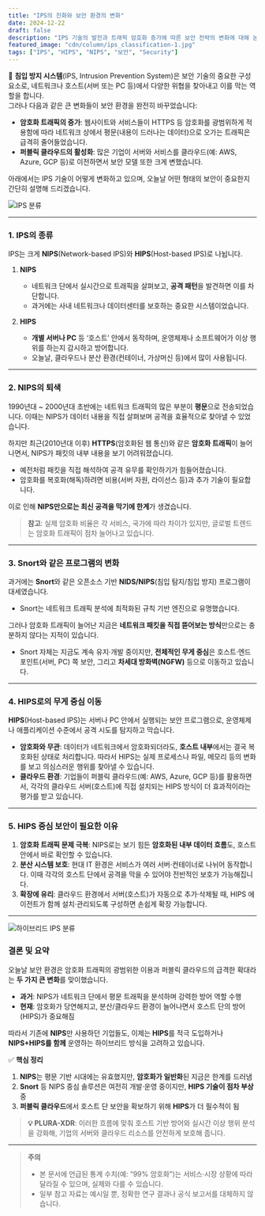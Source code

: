 ```yaml
---
title: "IPS의 진화와 보안 환경의 변화"
date: 2024-12-22
draft: false
description: "IPS 기술의 발전과 트래픽 암호화 증가에 따른 보안 전략의 변화에 대해 논의합니다."
featured_image: "cdn/column/ips_classification-1.jpg"
tags: ["IPS", "HIPS", "NIPS", "보안", "Security"]
---
```


🔐 **침입 방지 시스템**(IPS, Intrusion Prevention System)은 보안 기술의 중요한 구성 요소로, 네트워크나 호스트(서버 또는 PC 등)에서 다양한 위협을 찾아내고 이를 막는 역할을 합니다.  
그러나 다음과 같은 큰 변화들이 보안 환경을 완전히 바꾸었습니다:

- **암호화 트래픽의 증가**: 웹사이트와 서비스들이 HTTPS 등 암호화를 광범위하게 적용함에 따라 네트워크 상에서 평문(내용이 드러나는 데이터)으로 오가는 트래픽은 급격히 줄어들었습니다.
- **퍼블릭 클라우드의 활성화**: 많은 기업이 서버와 서비스를 클라우드(예: AWS, Azure, GCP 등)로 이전하면서 보안 모델 또한 크게 변했습니다.

아래에서는 IPS 기술이 어떻게 변화하고 있으며, 오늘날 어떤 형태의 보안이 중요한지 간단히 설명해 드리겠습니다.  

![IPS 분류](https://blog.plura.io/cdn/column/ips_classification-1.jpg)

<!--more-->

---

### 1. IPS의 종류
IPS는 크게 **NIPS**(Network-based IPS)와 **HIPS**(Host-based IPS)로 나뉩니다.

1. **NIPS**  
   - 네트워크 단에서 실시간으로 트래픽을 살펴보고, **공격 패턴**을 발견하면 이를 차단합니다.  
   - 과거에는 사내 네트워크나 데이터센터를 보호하는 중요한 시스템이었습니다.

2. **HIPS**  
   - **개별 서버나 PC** 등 ‘호스트’ 안에서 동작하며, 운영체제나 소프트웨어가 이상 행위를 하는지 감시하고 방어합니다.  
   - 오늘날, 클라우드나 분산 환경(컨테이너, 가상머신 등)에서 많이 사용됩니다.

---

### 2. NIPS의 퇴색
1990년대 ~ 2000년대 초반에는 네트워크 트래픽의 많은 부분이 **평문**으로 전송되었습니다. 이때는 NIPS가 데이터 내용을 직접 살펴보며 공격을 효율적으로 찾아낼 수 있었습니다.  

하지만 최근(2010년대 이후) **HTTPS**(암호화된 웹 통신)와 같은 **암호화 트래픽**이 늘어나면서, NIPS가 패킷의 내부 내용을 보기 어려워졌습니다.  
- 예전처럼 패킷을 직접 해석하여 공격 유무를 확인하기가 힘들어졌습니다.  
- 암호화를 복호화(해독)하려면 비용(서버 자원, 라이선스 등)과 추가 기술이 필요합니다.

이로 인해 **NIPS만으로는 최신 공격을 막기에 한계**가 생겼습니다.

> **참고**: 실제 암호화 비율은 각 서비스, 국가에 따라 차이가 있지만, 글로벌 트렌드는 암호화 트래픽이 점차 늘어나고 있습니다.

---

### 3. Snort와 같은 프로그램의 변화
과거에는 **Snort**와 같은 오픈소스 기반 **NIDS/NIPS**(침입 탐지/침입 방지) 프로그램이 대세였습니다.  
- Snort는 네트워크 트래픽 분석에 최적화된 규칙 기반 엔진으로 유명했습니다.

그러나 암호화 트래픽이 늘어난 지금은 **네트워크 패킷을 직접 뜯어보는 방식**만으로는 충분하지 않다는 지적이 있습니다.  
- Snort 자체는 지금도 계속 유지·개발 중이지만, **전체적인 무게 중심**은 호스트·엔드포인트(서버, PC) 쪽 보안, 그리고 **차세대 방화벽(NGFW)** 등으로 이동하고 있습니다.

---

### 4. HIPS로의 무게 중심 이동
**HIPS**(Host-based IPS)는 서버나 PC 안에서 실행되는 보안 프로그램으로, 운영체제나 애플리케이션 수준에서 공격 시도를 탐지하고 막습니다.  

- **암호화와 무관**: 데이터가 네트워크에서 암호화되더라도, **호스트 내부**에서는 결국 복호화된 상태로 처리합니다. 따라서 HIPS는 실제 프로세스나 파일, 메모리 등의 변화를 보고 의심스러운 행위를 찾아낼 수 있습니다.  
- **클라우드 환경**: 기업들이 퍼블릭 클라우드(예: AWS, Azure, GCP 등)를 활용하면서, 각각의 클라우드 서버(호스트)에 직접 설치되는 HIPS 방식이 더 효과적이라는 평가를 받고 있습니다.

---

### 5. HIPS 중심 보안이 필요한 이유
1. **암호화 트래픽 문제 극복**: NIPS로는 보기 힘든 **암호화된 내부 데이터 흐름**도, 호스트 안에서 바로 확인할 수 있습니다.
2. **분산 시스템 보호**: 현대 IT 환경은 서비스가 여러 서버·컨테이너로 나뉘어 동작합니다. 이때 각각의 호스트 단에서 공격을 막을 수 있어야 전반적인 보호가 가능해집니다.
3. **확장에 유리**: 클라우드 환경에서 서버(호스트)가 자동으로 추가·삭제될 때, HIPS 에이전트가 함께 설치·관리되도록 구성하면 손쉽게 확장 가능합니다.

---

![하이브리드 IPS 분류](https://blog.plura.io/cdn/column/ips_classification-2.png)

### 결론 및 요약
오늘날 보안 환경은 암호화 트래픽의 광범위한 이용과 퍼블릭 클라우드의 급격한 확대라는 **두 가지 큰 변화**를 맞이했습니다.  
- **과거**: NIPS가 네트워크 단에서 평문 트래픽을 분석하며 강력한 방어 역할 수행  
- **현재**: 암호화가 당연해지고, 분산/클라우드 환경이 늘어나면서 호스트 단의 방어(HIPS)가 중요해짐  

따라서 기존에 **NIPS**만 사용하던 기업들도, 이제는 **HIPS**를 적극 도입하거나 **NIPS+HIPS를 함께** 운영하는 하이브리드 방식을 고려하고 있습니다.  

✅ **핵심 정리**  
1. **NIPS**는 평문 기반 시대에는 유효했지만, **암호화가 일반화**된 지금은 한계를 드러냄  
2. **Snort** 등 NIPS 중심 솔루션은 여전히 개발·운영 중이지만, **HIPS 기술이 점차 부상** 중  
3. **퍼블릭 클라우드**에서 호스트 단 보안을 확보하기 위해 **HIPS**가 더 필수적이 됨  

> **💡 PLURA-XDR**: 이러한 흐름에 맞춰 호스트 기반 방어와 실시간 이상 행위 분석을 강화해, 기업의 서버와 클라우드 리소스를 안전하게 보호해 줍니다.

---

> **주의**  
> - 본 문서에 언급된 통계 수치(예: “99% 암호화”)는 서비스·시장 상황에 따라 달라질 수 있으며, 실제와 다를 수 있습니다.  
> - 일부 참고 자료는 예시일 뿐, 정확한 연구 결과나 공식 보고서를 대체하지 않습니다.
